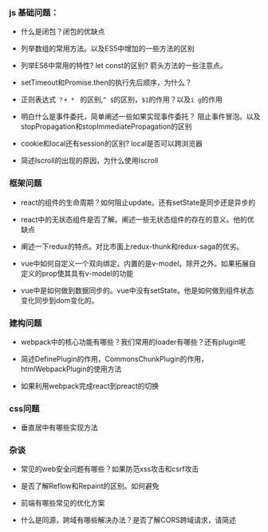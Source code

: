 ### js 基础问题：

* 什么是闭包？闭包的优缺点

* 列举数组的常用方法。以及ES5中增加的一些方法的区别

* 列举ES6中常用的特性? let const的区别? 箭头方法的一些注意点。

* setTimeout和Promise.then的执行先后顺序，为什么？

* 正则表达式 `？+ * ` 的区别,`^ $`的区别，`$1`的作用？以及`i g`的作用

* 明白什么是事件委托，简单阐述一些如果实现事件委托？ 阻止事件冒泡。以及stopPropagation和stopImmediatePropagation的区别

* cookie和local还有session的区别? local是否可以跨浏览器

* 简述Iscroll的出现的原因，为什么使用Iscroll

### 框架问题

* react的组件的生命周期？如何阻止update。还有setState是同步还是异步的

* react中的无状态组件是否了解。阐述一些无状态组件的存在的意义。他的优缺点

* 阐述一下redux的特点。对比市面上redux-thunk和redux-saga的优劣。

* vue中如何自定义一个双向绑定。内置的是v-model。除开之外。如果拓展自定义的prop使其具有v-model的功能

* vue中是如何做到数据同步的。vue中没有setState。他是如何做到组件状态变化同步到dom变化的。

### 建构问题

* webpack中的核心功能有哪些？我们常用的loader有哪些？还有plugin呢

* 简述DefinePlugin的作用，CommonsChunkPlugin的作用，htmlWebpackPlugin的使用方法

* 如果利用webpack完成react到preact的切换

### css问题

* 垂直居中有哪些实现方法


### 杂谈

* 常见的web安全问题有哪些？如果防范xss攻击和csrf攻击

* 是否了解Reflow和Repaint的区别。如何避免

* 前端有哪些常见的优化方案

* 什么是同源，跨域有哪些解决办法？是否了解CORS跨域请求，请简述
